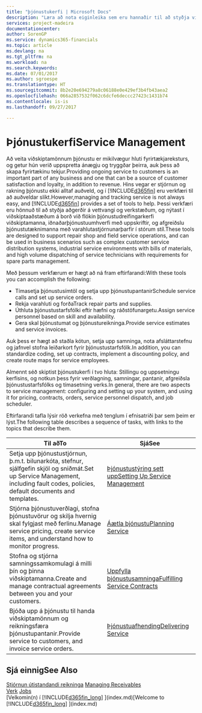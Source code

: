 ```yaml
---
title: "þjónustukerfi | Microsoft Docs"
description: "Læra að nota eiginleika sem eru hannaðir til að styðja viðgerðaverkstæði og þjónustuaðgerðir á staðnum."
services: project-madeira
documentationcenter: 
author: SorenGP
ms.service: dynamics365-financials
ms.topic: article
ms.devlang: na
ms.tgt_pltfrm: na
ms.workload: na
ms.search.keywords: 
ms.date: 07/01/2017
ms.author: sgroespe
ms.translationtype: HT
ms.sourcegitcommit: 8b2e20e694279a8c06188e0e429ef3b4fb43aea2
ms.openlocfilehash: 066a2857532f062c6dcfe6deccc27423c1431b74
ms.contentlocale: is-is
ms.lasthandoff: 09/27/2017

---
```

# <a name="service-management"></a><span data-ttu-id="a8f65-103">Þjónustukerfi</span><span class="sxs-lookup"><span data-stu-id="a8f65-103">Service Management</span></span>
<span data-ttu-id="a8f65-104">Að veita viðskiptamönnum þjónustu er mikilvægur hluti fyrirtækjareksturs, og getur hún verið uppspretta ánægju og tryggðar þeirra, auk þess að skapa fyrirtækinu tekjur.</span><span class="sxs-lookup"><span data-stu-id="a8f65-104">Providing ongoing service to customers is an important part of any business and one that can be a source of customer satisfaction and loyalty, in addition to revenue.</span></span> <span data-ttu-id="a8f65-105">Hins vegar er stjórnun og rakning þjónustu ekki alltaf auðveld, og í [!INCLUDE[d365fin](includes/d365fin_md.md)] eru verkfæri til að auðveldar slíkt.</span><span class="sxs-lookup"><span data-stu-id="a8f65-105">However,managing and tracking service is not always easy, and [!INCLUDE[d365fin](includes/d365fin_md.md)] provides a set of tools to help.</span></span> <span data-ttu-id="a8f65-106">Þessi verkfæri eru hönnuð til að styðja aðgerðir á vettvangi og verkstæðum, og nýtast í viðskiptaaðstæðum á borð við flókin þjónustudreifingarkerfi viðskiptamanna, iðnaðarþjónustuumhverfi með uppskriftir, og afgreiðslu þjónustutæknimanna með varahlutastjórnunarþarfir í stórum stíl.</span><span class="sxs-lookup"><span data-stu-id="a8f65-106">These tools are designed to support repair shop and field service operations, and can be used in business scenarios such as complex customer service distribution systems, industrial service environments with bills of materials, and high volume dispatching of service technicians with requirements for spare parts management.</span></span>  

 <span data-ttu-id="a8f65-107">Með þessum verkfærum er hægt að ná fram eftirfarandi:</span><span class="sxs-lookup"><span data-stu-id="a8f65-107">With these tools you can accomplish the following:</span></span>  

* <span data-ttu-id="a8f65-108">Tímasetja þjónustusímtöl og setja upp þjónustupantanir</span><span class="sxs-lookup"><span data-stu-id="a8f65-108">Schedule service calls and set up service orders.</span></span>  
* <span data-ttu-id="a8f65-109">Rekja varahluti og forða</span><span class="sxs-lookup"><span data-stu-id="a8f65-109">Track repair parts and supplies.</span></span>  
* <span data-ttu-id="a8f65-110">Úthluta þjónustustarfsfólki eftir hæfni og ráðstöfunargetu.</span><span class="sxs-lookup"><span data-stu-id="a8f65-110">Assign service personnel based on skill and availability.</span></span>  
* <span data-ttu-id="a8f65-111">Gera skal þjónustumat og þjónustureikninga.</span><span class="sxs-lookup"><span data-stu-id="a8f65-111">Provide service estimates and service invoices.</span></span>  

<span data-ttu-id="a8f65-112">Auk þess er hægt að staðla kótun, setja upp samninga, nota afsláttarstefnu og jafnvel stofna leiðarkort fyrir þjónustustarfsfólk.</span><span class="sxs-lookup"><span data-stu-id="a8f65-112">In addition, you can standardize coding, set up contracts, implement a discounting policy, and create route maps for service employees.</span></span>  

<span data-ttu-id="a8f65-113">Almennt séð skiptist þjónustukerfi í tvo hluta: Stillingu og uppsetningu kerfisins, og notkun þess fyrir verðlagning, samningar, pantanir, afgreiðsla þjónustustarfsfólks og tímasetning verks.</span><span class="sxs-lookup"><span data-stu-id="a8f65-113">In general, there are two aspects to service management: configuring and setting up your system, and using it for pricing, contracts, orders, service personnel dispatch, and job scheduler.</span></span>  

<span data-ttu-id="a8f65-114">Eftirfarandi tafla lýsir röð verkefna með tenglum í efnisatriði þar sem þeim er lýst.</span><span class="sxs-lookup"><span data-stu-id="a8f65-114">The following table describes a sequence of tasks, with links to the topics that describe them.</span></span>   

|<span data-ttu-id="a8f65-115">**Til að**</span><span class="sxs-lookup"><span data-stu-id="a8f65-115">**To**</span></span>|<span data-ttu-id="a8f65-116">**Sjá**</span><span class="sxs-lookup"><span data-stu-id="a8f65-116">**See**</span></span>|  
|------------|-------------|  
|<span data-ttu-id="a8f65-117">Setja upp þjónustustjórnun, þ.m.t. bilunarkóta, stefnur, sjálfgefin skjöl og sniðmát.</span><span class="sxs-lookup"><span data-stu-id="a8f65-117">Set up Service Management, including fault codes, policies, default documents and templates.</span></span>|[<span data-ttu-id="a8f65-118">Þjónustustýring sett upp</span><span class="sxs-lookup"><span data-stu-id="a8f65-118">Setting Up Service Management</span></span>](service-setup-service.md)|  
|<span data-ttu-id="a8f65-119">Stjórna þjónustuverðlagi, stofna þjónustuvörur og skilja hvernig skal fylgjast með ferlinu.</span><span class="sxs-lookup"><span data-stu-id="a8f65-119">Manage service pricing, create service items, and understand how to monitor progress.</span></span>|[<span data-ttu-id="a8f65-120">Áætla þjónustu</span><span class="sxs-lookup"><span data-stu-id="a8f65-120">Planning Service</span></span>](service-plan-service.md)|  
|<span data-ttu-id="a8f65-121">Stofna og stjórna samningssamkomulagi á milli þín og þinna viðskiptamanna.</span><span class="sxs-lookup"><span data-stu-id="a8f65-121">Create and manage contractual agreements between you and your customers.</span></span>|[<span data-ttu-id="a8f65-122">Uppfylla þjónustusamninga</span><span class="sxs-lookup"><span data-stu-id="a8f65-122">Fulfilling Service Contracts</span></span>](service-fulfill-service-contracts.md)|  
|<span data-ttu-id="a8f65-123">Bjóða upp á þjónustu til handa viðskiptamönnum og reikningsfæra þjónustupantanir.</span><span class="sxs-lookup"><span data-stu-id="a8f65-123">Provide service to customers, and invoice service orders.</span></span>|[<span data-ttu-id="a8f65-124">Þjónustuafhending</span><span class="sxs-lookup"><span data-stu-id="a8f65-124">Delivering Service</span></span>](service-deliver-service.md)|  

## <a name="see-also"></a><span data-ttu-id="a8f65-125">Sjá einnig</span><span class="sxs-lookup"><span data-stu-id="a8f65-125">See Also</span></span>  
<span data-ttu-id="a8f65-126">[Stjórnun útistandandi reikninga](receivables-manage-receivables.md) </span><span class="sxs-lookup"><span data-stu-id="a8f65-126">[Managing Receivables](receivables-manage-receivables.md) </span></span>  
<span data-ttu-id="a8f65-127">[Verk](projects-how-create-jobs.md) </span><span class="sxs-lookup"><span data-stu-id="a8f65-127">[Jobs](projects-how-create-jobs.md) </span></span>  
<span data-ttu-id="a8f65-128">[Velkomin(n) í [!INCLUDE[d365fin_long](includes/d365fin_long_md.md)] ](index.md)</span><span class="sxs-lookup"><span data-stu-id="a8f65-128">[Welcome to [!INCLUDE[d365fin_long](includes/d365fin_long_md.md)] ](index.md)</span></span>


